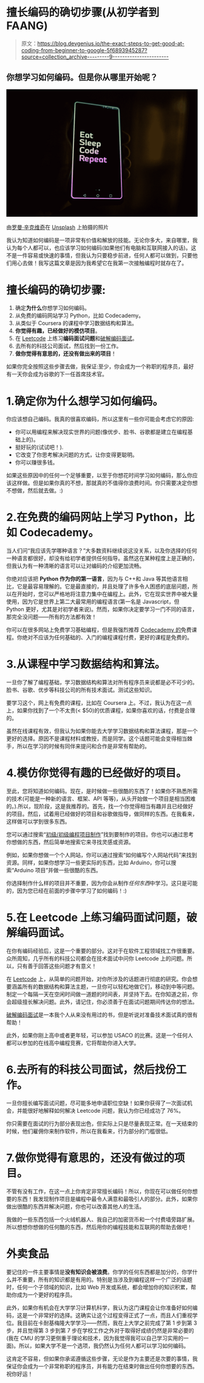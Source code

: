 # 擅长编码的确切步骤(从初学者到 FAANG)

> 原文：<https://blog.devgenius.io/the-exact-steps-to-get-good-at-coding-from-beginner-to-google-5f6893945287?source=collection_archive---------9----------------------->

## 你想学习如何编码。但是你从哪里开始呢？

![](img/05709e4af62386d7c0eb7d76c72d3686.png)

由[罗曼·辛克维奇](https://unsplash.com/@synkevych?utm_source=medium&utm_medium=referral)在 [Unsplash](https://unsplash.com?utm_source=medium&utm_medium=referral) 上拍摄的照片

我认为知道如何编码是一项非常有价值和解放的技能。无论你多大，来自哪里，我认为每个人都可以，也应该学习如何编码(如果他们有电脑和互联网接入的话)。这不是一件容易或快速的事情，但我认为只要稳步前进，任何人都可以做到，只要他们用心去做！我写这篇文章是因为我希望它在我第一次接触编程时就存在了。

# 擅长编码的确切步骤:

1.  确定**为什么**你想学习如何编码。
2.  从免费的编码网站学习 Python，比如 Codecademy。
3.  从类似于 Coursera 的课程中学习数据结构和算法。
4.  **你觉得有趣，已经做好的模仿项目**。
5.  在 [Leetcode](https://leetcode.com/) 上练习**编码面试问题**和[破解编码面试](https://www.amazon.com/Cracking-Coding-Interview-Programming-Questions/dp/0984782850)。
6.  去所有的科技公司面试，然后找到一份工作。
7.  **做你觉得有意思的，还没有做出来的项目**！

如果你完全按照这些步骤去做，我保证:至少，你会成为一个称职的程序员，最好有一天你会成为谷歌的下一任首席技术官。

# 1.确定你为什么想学习如何编码。

你应该想自己编码。我真的很喜欢编码，所以这里有一些你可能会考虑它的原因:

*   你可以用编程来解决现实世界的问题(像优步、脸书、谷歌都是建立在编程基础上的)。
*   挺好玩的(试试吧！).
*   它改变了你思考解决问题的方式，让你变得更聪明。
*   你可以赚很多钱。

如果这些原因中的任何一个足够重要，以至于你想花时间学习如何编码，那么你应该这样做。但是如果你真的不想，那就真的不值得你浪费时间。你只需要决定你想不想做，然后就去做。:)

# 2.在免费的编码网站上学习 Python，比如 Codecademy。

当人们问“我应该先学哪种语言？”大多数资料继续说这没关系，以及你选择的任何一种语言都很好，却没有给初学者提供任何指导。虽然这在某种程度上是正确的，但我认为有一种清晰的语言可以让对编码的介绍更加流畅。

你绝对应该把 **Python 作为你的第一语言**，因为与 C++和 Java 等其他语言相比，它是最容易理解的。它是最直接的，并且处理了许多令人困惑的底层问题，所以在开始时，您可以严格地将注意力集中在编程上。此外，它在现实世界中被大量使用，因为它是世界上第二大最常用的编程语言(第一名是 Javascript，但 Python 更好，尤其是对初学者来说)。然而，如果你决定要学习一门不同的语言，那完全没问题——所有的方法都有效！

你可以在很多网站上免费学习基础编程，但是我强烈推荐 [Codecademy 的](https://www.codecademy.com/learn/learn-python-3)免费课程。你绝对不应该为任何基础的、入门的编程课程付费，更好的课程是免费的。

# 3.从课程中学习数据结构和算法。

一旦你了解了编程基础，学习数据结构和算法对所有程序员来说都是必不可少的。脸书、谷歌、优步等科技公司的所有技术面试。测试这些知识。

要学习这个，网上有免费的课程，比如在 Coursera 上。不过，我认为在这一点上，如果你找到了一个不太贵(< $50)的优质课程，如果你喜欢的话，付费是合理的。

虽然在线课程有效，但我认为如果你能去大学学习数据结构和算法课程，那是一个更好的选择。原因不是课程材料或教授，而是同学。这个话题可能会变得相当棘手，所以在学习的时候有同伴来提问和合作是非常有帮助的。

# 4.模仿你觉得有趣的已经做好的项目。

至此，您将知道如何编码。现在，是时候做一些很酷的东西了！如果你不熟悉所需的技术(可能是一种新的语言、框架、API 等等)，从头开始做一个项目是相当困难的。).所以，现阶段，这是我推荐的。首先，找一个你觉得相当有趣并且已经做好的项目。然后，试着用已经做好的项目和谷歌做指导，做同样的东西。在我看来，这样做可以学到很多东西。

您可以通过搜索“[初级/初级编程项目制作](https://www.makeuseof.com/tag/beginner-programming-projects/)”找到要制作的项目。你也可以通过思考你想做的东西，然后简单地搜索它来寻找灵感或资源。

例如，如果你想做一个个人网站，你可以通过搜索“如何编写个人网站代码”来找到资源。同样，如果你想学习一些更实际的东西，比如 Arduino，你可以搜索“Arduino 项目”并做一些很酷的东西。

你选择制作什么样的项目并不重要，因为你会从制作*任何东西*中学习。这只是可能的，因为您已经在前面的步骤中学习了如何编码！:)

# 5.在 Leetcode 上练习编码面试问题，破解编码面试。

在你有编码经验后，这是一个重要的部分。这对于在软件工程领域找工作很重要。众所周知，几乎所有的科技公司都会在技术面试中问你 Leetcode 上的问题。所以，只有善于回答这些问题才有意义！

在 [Leetcode](https://leetcode.com/) 上，从简单的问题开始，对你所涉及的话题进行彻底的研究。你会想要涵盖所有的数据结构和算法主题，一旦你可以轻松地做它们，移动到中等问题。制定一个每隔一天在空闲时间做一道题的时间表，并坚持下去。在你知道之前，你会超级擅长解决问题。此外，请记住，你必须善于在面试问题期间传达你的想法。

[破解编码面试](https://www.amazon.com/Cracking-Coding-Interview-Programming-Questions/dp/0984782850)是一本我个人从来没有用过的书，但是听说对准备技术面试真的很有帮助！

此外，如果你刚上高中或者更年轻，可以参加 USACO 的比赛。这是一个任何人都可以参加的在线高中编程竞赛，它将帮助你进入大学。

# 6.去所有的科技公司面试，然后找份工作。

一旦你擅长编写面试问题，尽可能多地申请职位空缺！如果你获得了一次面试机会，并能很好地解释如何解决 Leetcode 问题，我认为你已经成功了 76%。

你只需要在面试的行为部分表现出色，但实际上只是尽量表现正常。在一天结束的时候，他们雇佣你来制作软件，所以在我看来，行为部分的门槛很低。

# 7.做你觉得有意思的，还没有做过的项目。

不管有没有工作，在这一点上你肯定非常擅长编码！所以，你现在可以做任何你想要的东西！我发现制作项目是编程中最令人满意和最吸引人的部分。此外，如果你做出很酷的东西并解决问题，你也可以改善其他人的生活。

我做的一些东西包括一个火绒机器人、我自己的加密货币和一个付费墙旁路扩展。所以想想你想做的任何酷的东西，然后用你的编程技能和互联网的帮助去做吧！

# 外卖食品

要记住的一件主要事情是**没有知识会被浪费**。你学的任何东西都是加分的，你学什么并不重要，所有的知识都是有用的。特别是当涉及到编程这样一个广泛的话题时，任何一个子领域的知识，比如 Web 开发或系统，都会增加你的知识积累，帮助你成为一个更好的程序员。

此外，如果你有机会在大学学习计算机科学，我认为这门课程会让你准备好如何编码，这是一个非常好的选择。这确实让这个过程变得正式了一点，而且人们重视学位。我目前在卡耐基梅隆大学学习——然而，我在上大学之前完成了第 1 步到第 3 步，并且觉得第 3 步到第 7 步在学校工作之外对于取得好成绩仍然是非常必要的(我在 CMU 的学习更侧重于理论和技术，因为我觉得我可以自己学习实用的一面)。所以，如果大学不是一个选项，我仍然认为任何人都可以学习如何编码。

这肯定不容易，但如果你承诺遵循这些步骤，无论是作为主要还是次要的事情，我保证你会成为一个非常称职的程序员，并有能力在结束时做出任何你想要的东西。祝你好运！